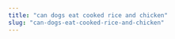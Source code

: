 ```yaml
---
title: "can dogs eat cooked rice and chicken"
slug: "can-dogs-eat-cooked-rice-and-chicken"
---
```


